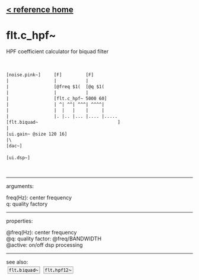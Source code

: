 [< reference home](ceammc_lib.html)
---

# flt.c_hpf~


HPF coefficient calculator for biquad filter

```


[noise.pink~]     [F]         [F]
|                 |           |
|                 [@freq $1(  [@q $1(
|                 |           |
|                 [flt.c_hpf~ 5000 60]
|                 | ^| ^^| ^^^| ^^^^|
|                 |  |   |    |     |
|                 |. |.. |... |.... |.....
[flt.biquad~                              ]
|
[ui.gain~ @size 120 16]
|\
[dac~]

[ui.dsp~]

            
```

---
arguments:

freq(Hz): center
            frequency<br>
q: quality
            factory<br>

---
properties:

@freq(Hz): center frequency<br>
@q: quality
            factor: @freq/BANDWIDTH<br>
@active: on/off dsp
            processing<br>

---
see also:<br>
[![flt.biquad~](img/object_flt.biquad~.png)](flt.biquad~.html)
[![flt.hpf12~](img/object_flt.hpf12~.png)](flt.hpf12~.html)
